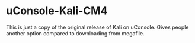 # uConsole-Kali-CM4
This is just a copy of the original release of Kali on uConsole. Gives people another option compared to downloading from megafile.
